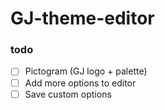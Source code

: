 # GJ-theme-editor
 
### todo

- [ ] Pictogram (GJ logo + palette)
- [ ] Add more options to editor
- [ ] Save custom options
